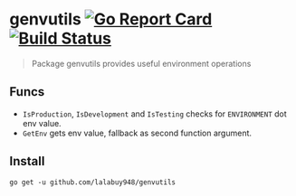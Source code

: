 # genvutils  [![Go Report Card](https://goreportcard.com/badge/github.com/lalabuy948/gonvutils)](https://goreportcard.com/report/github.com/lalabuy948/gonvutils)  [![Build Status](https://github.com/lalabuy948/gonvutils/workflows/build/badge.svg)](https://github.com/lalabuy948/gonvutils/actions)

> Package genvutils provides useful environment operations

## Funcs

- `IsProduction`, `IsDevelopment` and `IsTesting` checks for `ENVIRONMENT` dot env value.
- `GetEnv` gets env value, fallback as second function argument.

## Install

`go get -u github.com/lalabuy948/genvutils`
